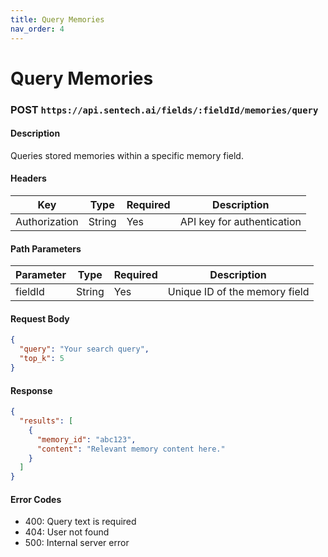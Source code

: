 ```yaml
---
title: Query Memories
nav_order: 4
---
```


# Query Memories

### **POST** `https://api.sentech.ai/fields/:fieldId/memories/query`

#### **Description**
Queries stored memories within a specific memory field.

#### **Headers**
| Key           | Type   | Required | Description                |
|--------------|--------|----------|----------------------------|
| Authorization | String | Yes      | API key for authentication |

#### **Path Parameters**
| Parameter | Type   | Required | Description                  |
|-----------|--------|----------|------------------------------|
| fieldId   | String | Yes      | Unique ID of the memory field|

#### **Request Body**
```json
{
  "query": "Your search query",
  "top_k": 5
}
```

#### **Response**
```json
{
  "results": [
    {
      "memory_id": "abc123",
      "content": "Relevant memory content here."
    }
  ]
}
```

#### **Error Codes**
- 400: Query text is required
- 404: User not found
- 500: Internal server error
```
